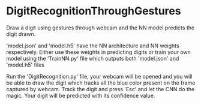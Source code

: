 # DigitRecognitionThroughGestures

Draw a digit using gestures through webcam and the NN model predicts the digit drawn.

'model.json' and 'model.h5' have the NN architecture and NN weights respectively. Either use these weights in predicting digits or train your own model using the 'TrainNN.py' file which outputs both 'model.json' and 'model.h5' files

Run the 'DigitRecognition.py' file, your webcam will be opened and you will be able to draw the digit which tracks all the blue color present on the frame captured by webcam. Track the digit and press 'Esc' and let the CNN do the magic.
Your digit will be predicted with its confidence value.
